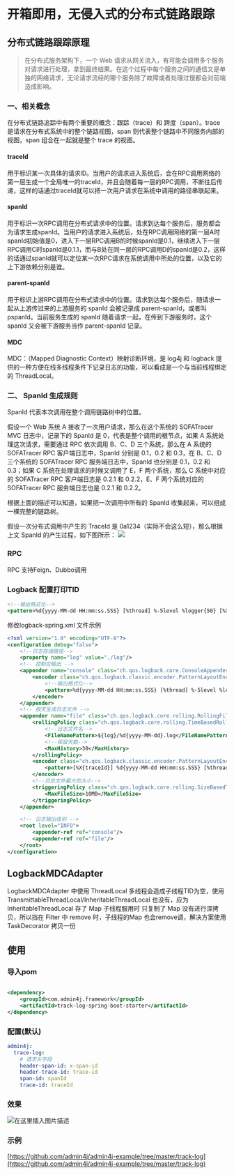 # 开箱即用，无侵入式的分布式链路跟踪

## 分布式链路跟踪原理

> 在分布式服务架构下，一个 Web 请求从网关流入，有可能会调用多个服务对请求进行处理，拿到最终结果。在这个过程中每个服务之间的通信又是单独的网络请求，无论请求流经的哪个服务除了故障或者处理过慢都会对前端造成影响。

### 一、相关概念

在分布式链路追踪中有两个重要的概念：跟踪（trace）和 跨度（span）。trace 是请求在分布式系统中的整个链路视图，span
则代表整个链路中不同服务内部的视图，span 组合在一起就是整个 trace 的视图。

#### traceId

用于标识某一次具体的请求ID。当用户的请求进入系统后，会在RPC调用网络的第一层生成一个全局唯一的traceId，并且会随着每一层的RPC调用，不断往后传递，这样的话通过traceId就可以把一次用户请求在系统中调用的路径串联起来。

#### spanId

用于标识一次RPC调用在分布式请求中的位置。请求到达每个服务后，服务都会为请求生成spanId。当用户的请求进入系统后，处在RPC调用网络的第一层A时spanId初始值是0，进入下一层RPC调用B的时候spanId是0.1，继续进入下一层RPC调用C时spanId是0.1.1，而与B处在同一层的RPC调用D的spanId是0.2，这样的话通过spanId就可以定位某一次RPC请求在系统调用中所处的位置，以及它的上下游依赖分别是谁。

#### parent-spanId

用于标识上游RPC调用在分布式请求中的位置。请求到达每个服务后，随请求一起从上游传过来的上游服务的 spanId 会被记录成
parent-spanId，或者叫 pspanId。当前服务生成的 spanId 随着请求一起，在传到下游服务时，这个 spanId 又会被下游服务当作
parent-spanId 记录。

#### MDC

MDC：（Mapped Diagnostic Context）映射诊断环境，是 log4j 和 logback 提供的一种方便在线多线程条件下记录日志的功能，可以看成是一个与当前线程绑定的
ThreadLocal。

### 二、 SpanId 生成规则

SpanId 代表本次调用在整个调用链路树中的位置。

假设一个 Web 系统 A 接收了一次用户请求，那么在这个系统的 SOFATracer MVC 日志中，记录下的 SpanId 是 0，代表是整个调用的根节点，如果
A 系统处理这次请求，需要通过 RPC 依次调用 B、C、D 三个系统，那么在 A 系统的 SOFATracer RPC 客户端日志中，SpanId 分别是
0.1，0.2 和 0.3，在 B、C、D 三个系统的 SOFATracer RPC 服务端日志中，SpanId 也分别是 0.1，0.2 和 0.3；如果 C 系统在处理请求的时候又调用了
E，F 两个系统，那么 C 系统中对应的 SOFATracer RPC 客户端日志是 0.2.1 和 0.2.2，E、F 两个系统对应的 SOFATracer RPC 服务端日志也是
0.2.1 和 0.2.2。

根据上面的描述可以知道，如果把一次调用中所有的 SpanId 收集起来，可以组成一棵完整的链路树。

假设一次分布式调用中产生的 TraceId 是 0a1234（实际不会这么短），那么根据上文 SpanId 的产生过程，如下图所示：
![](https://help-static-aliyun-doc.aliyuncs.com/assets/img/zh-CN/8703070161/p225164.png)

### RPC

RPC 支持Feign、Dubbo调用

### Logback 配置打印TID

```xml
<!--输出格式化-->
<pattern>%d{yyyy-MM-dd HH:mm:ss.SSS} [%thread] %-5level %logger{50} [%X{TID}] - %msg%n</pattern>
```

修改logback-spring.xml 文件示例

```xml
<?xml version="1.0" encoding="UTF-8"?>
<configuration debug="false">
    <!--日志存储路径-->
    <property name="log" value="./log"/>
    <!-- 控制台输出 -->
    <appender name="console" class="ch.qos.logback.core.ConsoleAppender">
        <encoder class="ch.qos.logback.classic.encoder.PatternLayoutEncoder">
            <!--输出格式化-->
            <pattern>%d{yyyy-MM-dd HH:mm:ss.SSS} [%thread] %-5level %logger{50} [%X{traceId}] - %msg%n</pattern>
        </encoder>
    </appender>
    <!-- 按天生成日志文件 -->
    <appender name="file" class="ch.qos.logback.core.rolling.RollingFileAppender">
        <rollingPolicy class="ch.qos.logback.core.rolling.TimeBasedRollingPolicy">
            <!--日志文件名-->
            <FileNamePattern>${log}/%d{yyyy-MM-dd}.log</FileNamePattern>
            <!--保留天数-->
            <MaxHistory>30</MaxHistory>
        </rollingPolicy>
        <encoder class="ch.qos.logback.classic.encoder.PatternLayoutEncoder">
            <pattern>[%X{traceId}] %d{yyyy-MM-dd HH:mm:ss.SSS} [%thread] %-5level %logger{50} - %msg%n</pattern>
        </encoder>
        <!--日志文件最大的大小-->
        <triggeringPolicy class="ch.qos.logback.core.rolling.SizeBasedTriggeringPolicy">
            <MaxFileSize>10MB</MaxFileSize>
        </triggeringPolicy>
    </appender>

    <!-- 日志输出级别 -->
    <root level="INFO">
        <appender-ref ref="console"/>
        <appender-ref ref="file"/>
    </root>
</configuration>
```

## LogbackMDCAdapter

LogbackMDCAdapter 中使用 ThreadLocal 多线程会造成子线程TID为空，使用 TransmittableThreadLocal/InheritableThreadLocal
也没有，应为InheritableThreadLocal 存了 Map
子线程服用时 只复制了 Map 没有进行深拷贝，所以挡在 Filter 中 remove 时，子线程的Map 也会remove调，解决方案使用
TaskDecorator 拷贝一份

## 使用

### 导入pom

```xml

<dependency>
    <groupId>com.admin4j.framework</groupId>
    <artifactId>track-log-spring-boot-starter</artifactId>
</dependency>
```

### 配置(默认)

```yml
admin4j:
  trace-log:
    # 请求头字段
    header-span-id: x-span-id
    header-trace-id: trace-id
    span-id: spanId
    trace-id: traceId
```

### 效果

![在这里插入图片描述](https://img-blog.csdnimg.cn/direct/879a51bd450d4c3d9a525c31ca51c4b8.png)

### 示例

[https://github.com/admin4j/admin4j-example/tree/master/track-log](https://github.com/admin4j/admin4j-example/tree/master/track-log)
